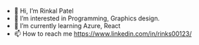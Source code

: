 - 👋 Hi, I’m Rinkal Patel
- 👀 I’m interested in Programming, Graphics design.
- 🌱 I’m currently learning Azure, React
- 📫 How to reach me https://www.linkedin.com/in/rinks00123/

<!---
RinksIT/RinksIT is a ✨ special ✨ repository because its `README.md` (this file) appears on your GitHub profile.
You can click the Preview link to take a look at your changes.
--->
